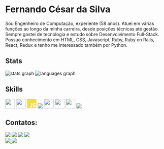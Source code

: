 # Fernando César da Silva

Sou Engenheiro de Computação, experiente (58 anos). Atuei em várias funções ao longo da minha carreira, desde posições técnicas até gestão. Sempre gostei de tecnologia e estudo sobre Desenvolvimento Full-Stack. Possuo conhecimento em HTML, CSS, Javascript, Ruby, Ruby on Rails, React, Redux e tenho me interessado também por Python.

## Stats

<div align="left">
  <img src="https://github-readme-stats.vercel.app/api?username=fernando-silvabr66&hide_title=false&hide_rank=false&show_icons=true&include_all_commits=true&count_private=true&disable_animations=false&theme=algolia&locale=en&hide_border=false&order=1" height="150" alt="stats graph"  />
  <img src="https://github-readme-stats.vercel.app/api/top-langs?username=fernando-silvabr66&locale=en&hide_title=false&layout=compact&card_width=320&langs_count=5&theme=algolia&hide_border=false&order=2" height="150" alt="languages graph"  />
</div>

## Skills

<img src="https://cdn.jsdelivr.net/gh/devicons/devicon@latest/icons/html5/html5-original.svg" width="30" height="30"/> <img src="https://cdn.jsdelivr.net/gh/devicons/devicon@latest/icons/css3/css3-original.svg" width="30" height="30"/>
<img src="https://raw.githubusercontent.com/devicons/devicon/master/icons/javascript/javascript-plain.svg" width="30" height="30">
<img src="https://cdn.jsdelivr.net/gh/devicons/devicon@latest/icons/ruby/ruby-original.svg" width="25" heigth="25"/>
<img src="https://cdn.jsdelivr.net/gh/devicons/devicon/icons/react/react-original-wordmark.svg" height="30" width="30" />
<img src="https://cdn.jsdelivr.net/gh/devicons/devicon/icons/python/python-original.svg" width="30" height="30">
<img src="https://cdn.jsdelivr.net/gh/devicons/devicon@latest/icons/azuresqldatabase/azuresqldatabase-original.svg" width="30" height="30" />
<img src="https://cdn.jsdelivr.net/gh/devicons/devicon@latest/icons/git/git-original.svg" width="30" heigth="30"/>

## Contatos:

<div>
<a href="https://instagram.com/fernando.silvabr" target="_blank"><img loading="lazy" src="https://img.shields.io/badge/-Instagram-%23E4405F?style=for-the-badge&logo=instagram&logoColor=white" target="_blank"></a>
<a href = "fernando.silvabr66@gmail.com"><img loading="lazy" src="https://img.shields.io/badge/Gmail-D14836?style=for-the-badge&logo=gmail&logoColor=white" target="_blank"></a>
<a href="https://www.linkedin.com/in/fernando-silvabr66/" target="_blank"><img loading="lazy" src="https://img.shields.io/badge/-LinkedIn-%230077B5?style=for-the-badge&logo=linkedin&logoColor=white" target="_blank"></a>
<a href="https://www.dio.me/users/fernando_silvabr66" target="_blank"><img loading="lazy" src="https://img.shields.io/badge/-DIO-%230077B5?style=for-the-badge&logo=DIO&logoColor=white" target="_blank"></a>
</div>
<div>
<a href="https://github.com/fernando-silvabr66">
<img loading="lazy" height="180em" src="https://github-readme-stats.vercel.app/api?username=44mgl&show_icons=true&theme=dracula&include_all_commits=true&count_private=true"/>
<img loading="lazy" height="180em" src="https://github-readme-stats.vercel.app/api/top-langs/?username=fernando-silvabr66&layout=compact&langs_count=7&theme=dracula"/>
</div>
